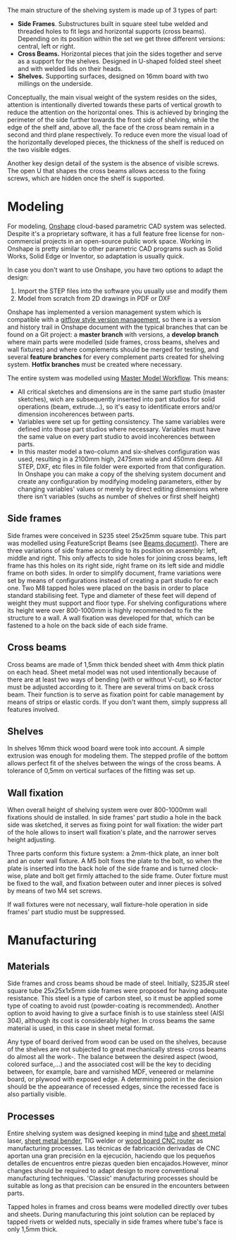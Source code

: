 The main structure of the shelving system is made up of 3 types of part:
* **Side Frames**. Substructures built in square steel tube welded and threaded holes to fit legs and horizontal supports (cross beams). Depending on its position within the set we get three different versions: central, left or right.
* **Cross Beams.** Horizontal pieces that join the sides together and serve as a support for the shelves. Designed in U-shaped folded steel sheet and with welded lids on their heads.
* **Shelves.** Supporting surfaces, designed on 16mm board with two millings on the underside.

Conceptually, the main visual weight of the system resides on the sides, attention is intentionally diverted towards these parts of vertical growth to reduce the attention on the horizontal ones. This is achieved by bringing the perimeter of the side further towards the front side of shelving, while the edge of the shelf and, above all, the face of the cross beam remain in a second and third plane respectively. To reduce even more the visual load of the horizontally developed pieces, the thickness of the shelf is reduced on the two visible edges.

Another key design detail of the system is the absence of visible screws. The open U that shapes the cross beams allows access to the fixing screws, which are hidden once the shelf is supported.

# Modeling
For modeling, [Onshape](https://www.onshape.com/) cloud-based parametric CAD system was selected. Despite it's a proprietary software, it has a full feature free license for non-commercial projects in an open-source public work space. Working in Onshape is pretty similar to other parametric CAD programs such as Solid Works, Solid Edge or Inventor, so adaptation is usually quick.

In case you don't want to use Onshape, you have two options to adapt the design:
1. Import the STEP files into the software you usually use and modify them
2. Model from scratch from 2D drawings in PDF or DXF

Onshape has implemented a version management system which is compatible with a [gitflow style version management](https://learn.onshape.com/learn/article/gitflow-version-management), so there is a version and history trail in Onshape document with the typical branches that can be found on a Git project: a **master branch** with versions, a **develop branch** where main parts were modelled (side frames, cross beams, shelves and wall fixtures) and where complements should be merged for testing, and several **feature branches** for every complement parts created for shelving system. **Hotfix branches** must be created where necessary.

The entire system was modelled using [Master Model Workflow](https://learn.onshape.com/learn/article/master-model-workflows). This means:
* All critical sketches and dimensions are in the same part studio (master sketches), wich are subsequently inserted into part studios for solid operations (beam, extrude...), so it's easy to identificate errors and/or dimension incoherences between parts.
* Variables were set up for getting consistency. The same variables were defined into those part studios where necessary. Variables must have the same value on every part studio to avoid incoherences between parts.
* In this master model a two-column and six-shelves configuration was used, resulting in a 2100mm high, 2475mm wide and 450mm deep. All STEP, DXF, etc files in file folder were exported from that configuration. In Onshape you can make a copy of the shelving system document and create any configuration by modifying modeling parameters, either by changing variables' values or merely by direct editing dimensions where there isn't variables (suchs as number of shelves or first shelf height) 


## Side frames
Side frames were conceived in S235 steel 25x25mm square tube. This part was modelled using FeatureScript Beams (see [Beams document](https://cad.onshape.com/documents/e15c2c668d138f01242d0c80/v/427e52bd1f3c434d675050e7/e/bd6831589391741e327fec75)).
There are three variations of side frame according to its position on assembly: left, middle and right. This only affects to side holes for joining cross beams, left frame has this holes on its right side, right frame on its left side and middle frame on both sides. In order to simplify document, frame variations were set by means of configurations instead of creating a part studio for each one.
Two M8 tapped holes were placed on the basis in order to place standard stabilising feet. Type and diameter of these feet will depend of weight they must support and floor type.
For shelving configurations where its height were over 800-1000mm is highly recommended to fix the structure to a wall. A wall fixation was developed for that, which can be fastened to a hole on the back side of each side frame.

## Cross beams
 Cross beams are made of 1,5mm thick bended sheet with 4mm thick platin on each head. Sheet metal model was not used intentionally because of there are at least two ways of bending (with or without V-cut), so K-factor must be adjusted according to it.
There are several trims on back cross beam. Their function is to serve as fixation point for cable management by means of strips or elastic cords. If you don't want them, simply suppress all features involved.

## Shelves
In shelves 16mm thick wood board were took into account. A simple extrusion was enough for modeling them. The stepped profile of the bottom allows perfect fit of the shelves between the wings of the cross beams. A tolerance of 0,5mm on vertical surfaces of the fitting was set up.

## Wall fixation
When overall height of shelving system were over 800-1000mm wall fixations should de installed. In side frames' part studio a hole in the back side was sketched, it serves as fixing point for wall fixation: the wider part of the hole allows to insert wall fixation's plate, and the narrower serves height adjusting.

Three parts conform this fixture system: a 2mm-thick plate, an inner bolt and an outer wall fixture. A M5 bolt fixes the plate to the bolt, so when the plate is inserted into the back hole of the side frame and is turned clock-wise, plate and bolt get firmly attached to the side frame. Outer fixture must be fixed to the wall, and fixation between outer and inner pieces is solved by means of two M4 set screws.

If wall fixtures were not necessary, wall fixture-hole operation in side frames' part studio must be suppressed.

# Manufacturing
## Materials
Side frames and cross beams shoud be made of steel. Initially, S235JR steel square tube 25x25x1x5mm side frames were proposed for having adequate resistance. This steel is a type of carbon steel, so it must be applied some type of coating to avoid rust (powder-coating is recommended). Another option to avoid having to give a surface finish is to use stainless steel (AISI 304), although its cost is considerably higher. In cross beams the same material is used, in this case in sheet metal format.

Any type of board derived from wood can be used on the shelves, because of the shelves are not subjected to great mechanically stress -cross beams do almost all the work-. The balance between the desired aspect (wood, colored surface,...) and the associated cost will be the key to deciding between, for example, bare and varnished MDF, veneered or melamine board, or plywood with exposed edge. A determining point in the decision should be the appearance of recessed edges, since the recessed face is also partially visible.

## Processes
Entire shelving system was designed keeping in mind [tube](https://www.youtube.com/watch?v=yF6_DzuoWeI) and [sheet metal](https://www.youtube.com/watch?v=9TjBTG-ShCQ) laser, [sheet metal bender](https://www.youtube.com/watch?v=KJ0b1zkNBxk), TIG welder or [wood board CNC router](https://www.youtube.com/watch?v=3Clo1humDQ0) as manufacturing processes. Las técnicas de fabricación derivadas de CNC aportan una gran precisión en la ejecución, haciendo que los pequeños detalles de encuentros entre piezas queden bien encajados.However, minor changes should be required to adapt design to more conventional manufacturing techniques. 'Classic' manufacturing processes should be suitable as long as that precision can be ensured in the encounters between parts.

Tapped holes in frames and cross beams were modelled directly over tubes and sheets. During manufacturing this joint solution can be replaced by tapped rivets or welded nuts, specially in side frames where tube's face is only 1,5mm thick.
